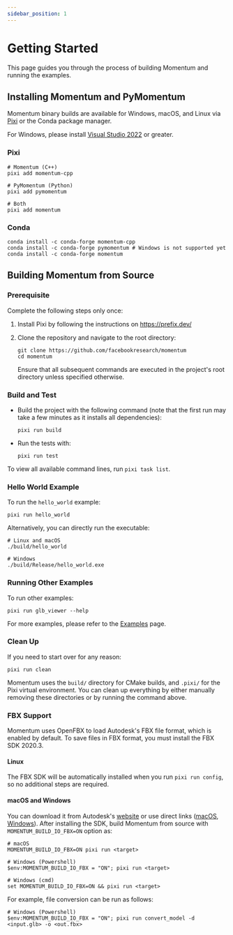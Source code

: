 ```yaml
---
sidebar_position: 1
---
```


# Getting Started

This page guides you through the process of building Momentum and running the examples.

## Installing Momentum and PyMomentum

Momentum binary builds are available for Windows, macOS, and Linux via [Pixi](https://prefix.dev/) or the Conda package manager.

For Windows, please install [Visual Studio 2022](https://visualstudio.microsoft.com/vs/) or greater.

### Pixi

```
# Momentum (C++)
pixi add momentum-cpp

# PyMomentum (Python)
pixi add pymomentum

# Both
pixi add momentum
```

### Conda

```
conda install -c conda-forge momentum-cpp
conda install -c conda-forge pymomentum # Windows is not supported yet
conda install -c conda-forge momentum
```

## Building Momentum from Source

### Prerequisite

Complete the following steps only once:

1. Install Pixi by following the instructions on https://prefix.dev/

1. Clone the repository and navigate to the root directory:

   ```
   git clone https://github.com/facebookresearch/momentum
   cd momentum
   ```

   Ensure that all subsequent commands are executed in the project's root directory unless specified otherwise.

### Build and Test

- Build the project with the following command (note that the first run may take a few minutes as it installs all dependencies):

  ```
  pixi run build
  ```

- Run the tests with:

  ```
  pixi run test
  ```

To view all available command lines, run `pixi task list`.

### Hello World Example

To run the `hello_world` example:

```
pixi run hello_world
```

Alternatively, you can directly run the executable:

```
# Linux and macOS
./build/hello_world

# Windows
./build/Release/hello_world.exe
```

### Running Other Examples

To run other examples:

```
pixi run glb_viewer --help
```

For more examples, please refer to the [Examples](https://facebookresearch.github.io/momentum/docs/examples/viewers) page.

### Clean Up

If you need to start over for any reason:

```
pixi run clean
```

Momentum uses the `build/` directory for CMake builds, and `.pixi/` for the Pixi virtual environment. You can clean up everything by either manually removing these directories or by running the command above.

### FBX Support

Momentum uses OpenFBX to load Autodesk's FBX file format, which is enabled by default. To save files in FBX format, you must install the FBX SDK 2020.3.

#### Linux

The FBX SDK will be automatically installed when you run `pixi run config`, so no additional steps are required.

#### macOS and Windows

You can download it from Autodesk's [website](https://aps.autodesk.com/developer/overview/fbx-sdk) or use direct links ([macOS](https://damassets.autodesk.net/content/dam/autodesk/www/files/fbx202037_fbxsdk_clang_mac.pkg.tgz), [Windows](https://damassets.autodesk.net/content/dam/autodesk/www/files/fbx202037_fbxsdk_vs2019_win.exe)). After installing the SDK, build Momentum from source with `MOMENTUM_BUILD_IO_FBX=ON` option as:

```
# macOS
MOMENTUM_BUILD_IO_FBX=ON pixi run <target>

# Windows (Powershell)
$env:MOMENTUM_BUILD_IO_FBX = "ON"; pixi run <target>

# Windows (cmd)
set MOMENTUM_BUILD_IO_FBX=ON && pixi run <target>
```

For example, file conversion can be run as follows:

```
# Windows (Powershell)
$env:MOMENTUM_BUILD_IO_FBX = "ON"; pixi run convert_model -d <input.glb> -o <out.fbx>
```
